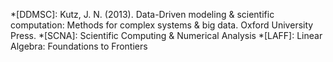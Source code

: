 *[DDMSC]: Kutz, J. N. (2013). Data-Driven modeling &#38; scientific computation: Methods for complex systems &#38; big data. Oxford University Press.
*[SCNA]: Scientific Computing & Numerical Analysis
*[LAFF]: Linear Algebra: Foundations to Frontiers